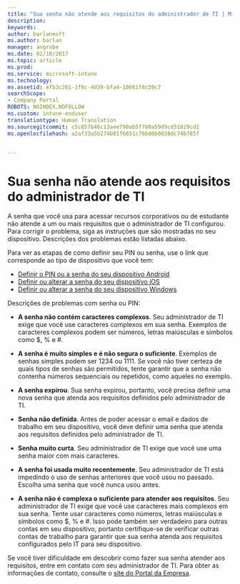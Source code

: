 ```yaml
---
title: "Sua senha não atende aos requisitos do administrador de TI | Microsoft Docs"
description: 
keywords: 
author: barlanmsft
ms.author: barlan
manager: angrobe
ms.date: 02/10/2017
ms.topic: article
ms.prod: 
ms.service: microsoft-intune
ms.technology: 
ms.assetid: efb3c261-1f6c-4d39-bfa4-18661f8c59c7
searchScope:
- Company Portal
ROBOTS: NOINDEX,NOFOLLOW
ms.custom: intune-enduser
translationtype: Human Translation
ms.sourcegitcommit: c5c857b46c13aee790ab5f780a59d9cd51029cd2
ms.openlocfilehash: a2af33a5b274b01f6651c76bd0b0038dc74b785f


---
```


# <a name="your-password-does-not-meet-your-it-admins-requirements"></a>Sua senha não atende aos requisitos do administrador de TI

A senha que você usa para acessar recursos corporativos ou de estudante não atende a um ou mais requisitos que o administrador de TI configurou. Para corrigir o problema, siga as instruções que são mostradas no seu dispositivo. Descrições dos problemas estão listadas abaixo.

Para ver as etapas de como definir seu PIN ou senha, use o link que corresponde ao tipo de dispositivo que você tem:

- [Definir o PIN ou a senha do seu dispositivo Android](set-your-pin-or-password-android.md)
- [Definir ou alterar a senha do seu dispositivo iOS](set-or-change-your-passcode-ios.md)
- [Definir ou alterar a senha do seu dispositivo Windows](set-or-change-your-password-windows.md)

Descrições de problemas com senha ou PIN:

- **A senha não contém caracteres complexos**. Seu administrador de TI exige que você use caracteres complexos em sua senha. Exemplos de caracteres complexos podem ser números, letras maiúsculas e símbolos como $, % e #.

- **A senha é muito simples e é não segura o suficiente**. Exemplos de senhas simples podem ser 1234 ou 1111. Se você não tiver certeza de quais tipos de senhas são permitidos, tente garantir que a senha não contenha números sequenciais ou repetidos, como aqueles no exemplo.

- **A senha expirou**. Sua senha expirou, portanto, você precisa definir uma nova senha que atenda aos requisitos definidos pelo administrador de TI.

- **Senha não definida**. Antes de poder acessar o email e dados de trabalho em seu dispositivo, você deve definir uma senha que atenda aos requisitos definidos pelo administrador de TI.

- **Senha muito curta**. Seu administrador de TI exige que você use uma senha maior com mais caracteres.

- **A senha foi usada muito recentemente**. Seu administrador de TI está impedindo o uso de senhas anteriores que você usou no passado. Escolha uma senha que você nunca usou antes.

- **A senha não é complexa o suficiente para atender aos requisitos**. Seu administrador de TI exige que você use caracteres mais complexos em sua senha. Tente usar caracteres como números, letras maiúsculas e símbolos como $, % e #. Isso pode também ser verdadeiro para outras contas em seu dispositivo, portanto certifique-se de verificar outras contas de trabalho para garantir que sua senha atenda aos requisitos configurados pelo IT para seu dispositivo.

Se você tiver dificuldade em descobrir como fazer sua senha atender aos requisitos, entre em contato com seu administrador de TI. Para obter as informações de contato, consulte o [site do Portal da Empresa](http://portal.manage.microsoft.com).



<!--HONumber=Feb17_HO2-->


